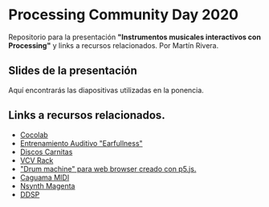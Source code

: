 # Processing Community Day 2020
Repositorio para la presentación **"Instrumentos musicales interactivos con Processing"** y links a recursos relacionados.
Por Martín Rivera.

## Slides de la presentación
Aquí encontrarás las diapositivas utilizadas en la ponencia.

## Links a recursos relacionados.
- [Cocolab](https://cocolab.mx/#inicio)
- [Entrenamiento Auditivo "Earfullness"](https://www.youtube.com/channel/UCVct6Anf7w4rZpAZx3Z7T-Q)
- [Discos Carnitas](https://discoscarnitas.bandcamp.com/)
- [VCV Rack](https://vcvrack.com/)
- ["Drum machine" para web browser creado con p5.js.](https://github.com/mrtnRivera/web_Browser_Drum_Machine)
- [Caguama MIDI](https://www.youtube.com/watch?v=fhCrUe7sqqs)
- [Nsynth Magenta](https://magenta.tensorflow.org/nsynth)
- [DDSP](https://magenta.tensorflow.org/ddsp)

